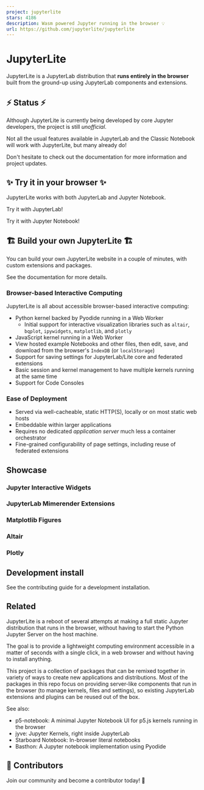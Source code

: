 ```yaml
---
project: jupyterlite
stars: 4186
description: Wasm powered Jupyter running in the browser 💡
url: https://github.com/jupyterlite/jupyterlite
---
```


JupyterLite
===========

JupyterLite is a JupyterLab distribution that **runs entirely in the browser** built from the ground-up using JupyterLab components and extensions.

⚡ Status ⚡
----------

Although JupyterLite is currently being developed by core Jupyter developers, the project is still _unofficial_.

Not all the usual features available in JupyterLab and the Classic Notebook will work with JupyterLite, but many already do!

Don't hesitate to check out the documentation for more information and project updates.

✨ Try it in your browser ✨
--------------------------

JupyterLite works with both JupyterLab and Jupyter Notebook.

Try it with JupyterLab!

Try it with Jupyter Notebook!

🏗️ Build your own JupyterLite 🏗️
----------------------------------

You can build your own JupyterLite website in a couple of minutes, with custom extensions and packages.

See the documentation for more details.

### Browser-based Interactive Computing

JupyterLite is all about accessible browser-based interactive computing:

-   Python kernel backed by Pyodide running in a Web Worker
    -   Initial support for interactive visualization libraries such as `altair`, `bqplot`, `ipywidgets`, `matplotlib`, and `plotly`
-   JavaScript kernel running in a Web Worker
-   View hosted example Notebooks and other files, then edit, save, and download from the browser's `IndexDB` (or `localStorage`)
-   Support for saving settings for JupyterLab/Lite core and federated extensions
-   Basic session and kernel management to have multiple kernels running at the same time
-   Support for Code Consoles

### Ease of Deployment

-   Served via well-cacheable, static HTTP(S), locally or on most static web hosts
-   Embeddable within larger applications
-   Requires no dedicated _application server_ much less a container orchestrator
-   Fine-grained configurability of page settings, including reuse of federated extensions

Showcase
--------

### Jupyter Interactive Widgets

### JupyterLab Mimerender Extensions

### Matplotlib Figures

### Altair

### Plotly

Development install
-------------------

See the contributing guide for a development installation.

Related
-------

JupyterLite is a reboot of several attempts at making a full static Jupyter distribution that runs in the browser, without having to start the Python Jupyter Server on the host machine.

The goal is to provide a lightweight computing environment accessible in a matter of seconds with a single click, in a web browser and without having to install anything.

This project is a collection of packages that can be remixed together in variety of ways to create new applications and distributions. Most of the packages in this repo focus on providing server-like components that run in the browser (to manage kernels, files and settings), so existing JupyterLab extensions and plugins can be reused out of the box.

See also:

-   p5-notebook: A minimal Jupyter Notebook UI for p5.js kernels running in the browser
-   jyve: Jupyter Kernels, right inside JupyterLab
-   Starboard Notebook: In-browser literal notebooks
-   Basthon: A Jupyter notebook implementation using Pyodide

👥 Contributors
---------------

Join our community and become a contributor today! 🚀
